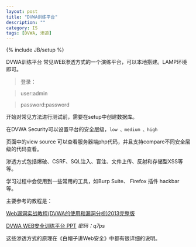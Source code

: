 ```yaml
---
layout: post
title: "DVWA训练平台"
description: ""
category: IS
tags: [DVWA, 渗透]
---
```

{% include JB/setup %}


DVWA训练平台
常见WEB渗透方式的一个演练平台，可以本地搭建。LAMP环境即可。
>登录：

>user:admin

>password:password

开始对常见方法进行测试前，需要在setup中创建数据库。

在DVWA Security可以设置平台的安全层级，`low 、medium 、high `

页面中的view source 可以查看服务器端php代码，并且支持compare不同安全层级的代码查看。

渗透方式包括爆破、CSRF、SQL注入、盲注、文件上传、反射和存储型XSS等等。

学习过程中会使用到一些常用的工具，如Burp Suite、 Firefox 插件 hackbar 等。

主要参考的教程是：

[Web漏洞实战教程(DVWA的使用和漏洞分析)2013完整版](http://www.freebuf.com/articles/web/7084.html)

[DVWA WEB安全训练平台 PPT](http://pan.baidu.com/s/1c04aZZU) _密码：q7ps_

这些渗透方式的原理在《白帽子讲Web安全》中都有很详细的说明。
